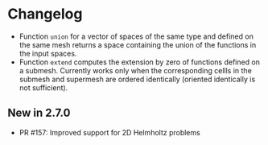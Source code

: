 # Changelog

- Function `union` for a vector of spaces of the same type and defined on the same mesh returns a space containing the union of the functions in the input spaces.
- Function `extend` computes the extension by zero of functions defined on a submesh. Currently works only when the corresponding cellls in the submesh and supermesh are ordered identically (oriented identically is not sufficient).

## New in 2.7.0

- PR #157: Improved support for 2D Helmholtz problems
